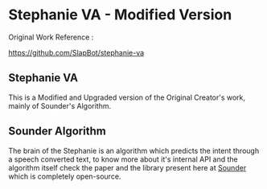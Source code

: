 Stephanie VA - Modified Version
=============

Original Work Reference : 

https://github.com/SlapBot/stephanie-va

## Stephanie VA

This is a Modified and Upgraded version of the Original Creator's work, mainly of Sounder's Algorithm.

## Sounder Algorithm

The brain of the Stephanie is an algorithm which predicts the intent through a speech converted text, to know more about it's internal API and the algorithm itself check the paper and the library present here at [Sounder](https://github.com/slapbot/sounder) which is completely open-source.

